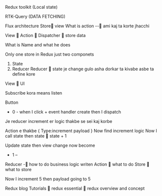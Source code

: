 Redux toolkit (Local state)

RTK-Query (DATA FETCHING)

Flux  architecture
Store view
What is action -- ami kaj ta korte jhacchi

View  Action  Dispatcher   store data

What is Name and what he does

Only one store in Redux just two componets
1.	State
2.	Reducer
Reducer  state je change gulo asha dorkar ta kivabe asbe ta define kore

View  UI 

Subscribe kora means listen 

Button
+ 0 -      when I click + event handler create then I dispatch

Je reducer increment er logic thakbe se sei kaj korbe

 Action e thakbe { 
Type:increment
payload
} 
Now find increment logic 
Now I call state then state  state + 1

Update state then view change now become
+ 1 –

Reducer  - how to do    business logic writen
Action  what to do
Store  what to store

Now I increment 5 then payload going to 5

Redux blog
Tutorials  redux essential  redux overview and concept













